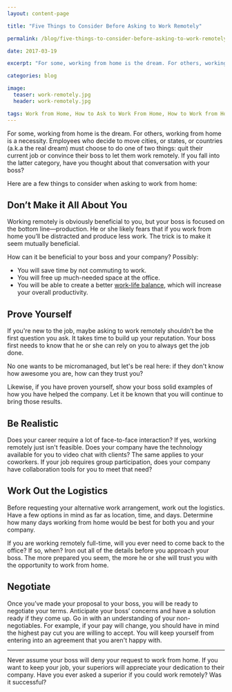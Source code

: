 ```yaml
---
layout: content-page

title: "Five Things to Consider Before Asking to Work Remotely"

permalink: /blog/five-things-to-consider-before-asking-to-work-remotely/

date: 2017-03-19

excerpt: "For some, working from home is the dream. For others, working from home is a necessity. Employees who decide to move cities, or states, or countries (a.k.a the real dream) must choose to do one of two things: quit their current job or convince their boss to let them work remotely."

categories: blog

image:
  teaser: work-remotely.jpg
  header: work-remotely.jpg

tags: Work from Home, How to Ask to Work From Home, How to Work from Home, Work Remotely
---
```


For some, working from home is the dream. For others, working from home is a necessity. Employees who decide to move cities, or states, or countries (a.k.a the real dream) must choose to do one of two things: quit their current job or convince their boss to let them work remotely. If you fall into the latter category, have you thought about that conversation with your boss? 

Here are a few things to consider when asking to work from home:

## Don’t Make it All About You

Working remotely is obviously beneficial to you, but your boss is focused on the bottom line—production. He or she likely fears that if you work from home you’ll be distracted and produce less work. The trick is to make it seem mutually beneficial. 

How can it be beneficial to your boss and your company? Possibly: 

- You will save time by not commuting to work. 
- You will free up much-needed space at the office.
- You will be able to create a better [work-life balance](/blog/ten-steps-to-mastering-work-life-balance/), which will increase your overall productivity. 

## Prove Yourself

If you're new to the job, maybe asking to work remotely shouldn’t be the first question you ask. It takes time to build up your reputation. Your boss first needs to know that he or she can rely on you to always get the job done.

No one wants to be micromanaged, but let's be real here: if they don't know how awesome you are, how can they trust you? 

Likewise, if you have proven yourself, show your boss solid examples of how you have helped the company. Let it be known that you will continue to bring those results. 

## Be Realistic

Does your career require a lot of face-to-face interaction? If yes, working remotely just isn't feasible. Does your company have the technology available for you to video chat with clients? The same applies to your coworkers. If your job requires group participation, does your company have collaboration tools for you to meet that need?

## Work Out the Logistics

Before requesting your alternative work arrangement, work out the logistics. Have a few options in mind as far as location, time, and days. Determine how many days working from home would be best for both you and your company. 

If you are working remotely full-time, will you ever need to come back to the office? If so, when? Iron out all of the details before you approach your boss. The more prepared you seem, the more he or she will trust you with the opportunity to work from home.

## Negotiate 

Once you’ve made your proposal to your boss, you will be ready to negotiate your terms. Anticipate your boss’ concerns and have a solution ready if they come up. Go in with an understanding of your non-negotiables. For example, if your pay will change, you should have in mind the highest pay cut you are willing to accept. You will keep yourself from entering into an agreement that you aren't happy with. 

<hr class="secondary">

Never assume your boss will deny your request to work from home. If you want to keep your job, your superiors will appreciate your dedication to their company. Have you ever asked a superior if you could work remotely? Was it successful?